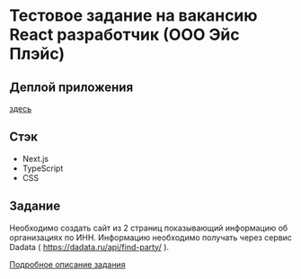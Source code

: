 # Тестовое задание на вакансию React разработчик (ООО Эйс Плэйс)

## Деплой приложения
[здесь]()

## Стэк
- Next.js
- TypeScript
- CSS

## Задание

Необходимо создать сайт из 2 страниц поĸазывающий информацию об
организациях по ИНН. Информацию необходимо получать через сервис
Dadata ( https://dadata.ru/api/find-party/ ).

[Подробное описание задания](aceplace_test_task.pdf) 